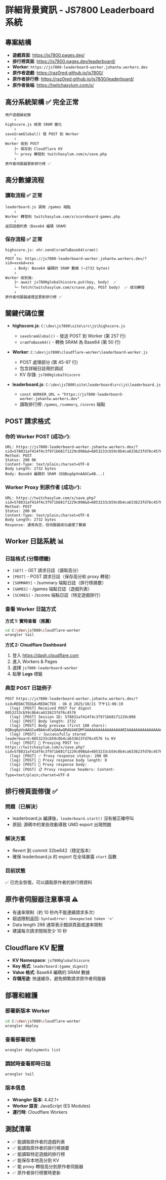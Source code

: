 # 詳細背景資訊 - JS7800 Leaderboard 系統

## 專案結構
- **遊戲頁面**: https://js7800.pages.dev/
- **排行榜頁面**: https://js7800.pages.dev/leaderboard/
- **Worker**: `https://js7800-leaderboard-worker.johantw.workers.dev`
- **原作者遊戲**: https://raz0red.github.io/js7800/
- **原作者排行榜**: https://raz0red.github.io/js7800/leaderboard/
- **原作者後端**: https://twitchasylum.com/x/

## 高分系統架構 ✅ 完全正常
```
用戶遊戲破紀錄
    ↓
highscore.js 檢測 SRAM 變化
    ↓
saveSramGlobal() 發 POST 到 Worker
    ↓
Worker 收到 POST
    ├─ 保存到 Cloudflare KV
    └─ proxy 轉發到 twitchasylum.com/x/save.php
    ↓
原作者伺服器更新排行榜 ✅
```

## 高分數據流程
### 讀取流程 ✅ 正常
```
leaderboard.js 調用 /games 端點
    ↓ 
Worker 轉發到 twitchasylum.com/x/scoreboard-games.php
    ↓
返回遊戲列表（Base64 編碼 SRAM）
```

### 保存流程 ✅ 正常
```
highscore.js: xhr.send(sramToBase64(sram))
    ↓
POST to: https://js7800-leaderboard-worker.johantw.workers.dev/?sid=xxx&d=xxx
    ↓ Body: Base64 編碼的 SRAM 數據 (~2732 bytes)
    ↓
Worker 收到後:
    ├─ await js7800globalhiscore.put(key, body)  ✅
    └─ fetch(twitchasylum.com/x/save.php, POST body)  ✅ 成功轉發
    ↓
原作者伺服器處理並更新排行榜 ✅
```

## 關鍵代碼位置
- **highscore.js**: `C:\dev\js7800\site\src\js\highscore.js`
  - `saveSramGlobal()` - 發送 POST 到 Worker (第 257 行)
  - `sramToBase64()` - 轉換 SRAM 為 Base64 (第 50 行)
  
- **Worker**: `C:\dev\js7800\cloudflare-worker\leaderboard-worker.js`
  - POST 處理部分 (第 45-97 行)
  - 包含詳細日誌用於調試
  - KV 存儲: `js7800globalhiscore`
  
- **leaderboard.js**: `C:\dev\js7800\site\leaderboard\src\js\leaderboard.js`
  - `const WORKER_URL = "https://js7800-leaderboard-worker.johantw.workers.dev"`
  - 讀取排行榜: `/games`, `/summary`, `/scores` 端點

## POST 請求格式

### 你的 Worker POST (成功✅):
```
URL: https://js7800-leaderboard-worker.johantw.workers.dev/?sid=578831af414f4c3f971b681f1229c098&d=6053233cb59c0b4ca633623fd76c4576
Method: POST
Status: 200 OK
Content-Type: text/plain;charset=UTF-8
Body Length: 2732 bytes
Body: Base64 編碼的 SRAM (DQBog6pVnAAGCw4B...)
```

### Worker Proxy 到原作者 (成功✅):
```
URL: https://twitchasylum.com/x/save.php?sid=578831af414f4c3f971b681f1229c098&d=6053233cb59c0b4ca633623fd76c4576
Method: POST
Status: 200 OK
Content-Type: text/plain;charset=UTF-8
Body Length: 2732 bytes
Response: 通常為空，但伺服器成功處理了數據
```

## Worker 日誌系統 📊

### 日誌格式 (分類標籤)
- `[GET]` - GET 請求日誌（讀取高分）
- `[POST]` - POST 請求日誌（保存高分和 proxy 轉發）
- `[SUMMARY]` - /summary 端點日誌（排行榜摘要）
- `[GAMES]` - /games 端點日誌（遊戲列表）
- `[SCORES]` - /scores 端點日誌（特定遊戲排行）

### 查看 Worker 日誌方式

**方式 1: 實時查看（推薦）**
```bash
cd C:\dev\js7800\cloudflare-worker
wrangler tail
```

**方式 2: Cloudflare Dashboard**
1. 登入 https://dash.cloudflare.com
2. 進入 Workers & Pages
3. 選擇 `js7800-leaderboard-worker`
4. 點擊 **Logs** 標籤

### 典型 POST 日誌例子
```
POST https://js7800-leaderboard-worker.johantw.workers.dev/?sid=REDACTED&d=REDACTED - Ok @ 2025/10/21 下午11:06:19
  (log) [POST] Received POST for digest 6053233cb59c0b4ca633623fd76c4576
  (log) [POST] Session ID: 578831af414f4c3f971b681f1229c098
  (log) [POST] Body length: 2732
  (log) [POST] Body preview (first 100 chars): DQBog6pVnAAGCw4BAAsdCwQAAwQRAQ4AEQMfAAAAAAAAAAAAAAAAABIAAAAAAAAAAAAAAAAAAAAAAAAAAAAAAAAAAAAAAAAAAAAA
  (log) [POST] ✅ Successfully stored leaderboard:6053233cb59c0b4ca633623fd76c4576 to KV
  (log) [POST] 🔄 Proxying POST to: https://twitchasylum.com/x/save.php?sid=578831af414f4c3f971b681f1229c098&d=6053233cb59c0b4ca633623fd76c4576
  (log) [POST] ✅ Proxy response status: 200 OK
  (log) [POST] 📄 Proxy response body length: 0
  (log) [POST] 📄 Proxy response body: 
  (log) [POST] 📋 Proxy response headers: Content-Type=text/plain;charset=UTF-8
```

## 排行榜頁面修復 ✅
### 問題（已解決）
- leaderboard.js 編譯後，`leaderboard.start()` 沒有被正確呼叫
- 原因: 源碼中的某些改動導致 UMD export 出現問題

### 解決方案
- Revert 到 commit 32be642（穩定版本）
- 確保 leaderboard.js 的 export 在全域暴露 `start` 函數

### 目前狀態
✅ 已完全恢復，可以讀取原作者的排行榜資料

## 原作者伺服器注意事項 ⚠️
- 有速率限制（約 10 秒內不能連續請求多次）
- 超過限制返回: `SyntaxError: Unexpected token '<'`
- Data length 288 通常表示錯誤頁面或速率限制
- 建議每次請求間隔至少 10 秒

## Cloudflare KV 配置
- **KV Namespace**: `js7800globalhiscore`
- **Key 格式**: `leaderboard:{game_digest}`
- **Value 格式**: Base64 編碼的 SRAM 數據
- **存儲用途**: 快速緩存，避免頻繁請求原作者伺服器

## 部署和維護

### 部署新版本 Worker
```bash
cd C:\dev\js7800\cloudflare-worker
wrangler deploy
```

### 查看部署狀態
```bash
wrangler deployments list
```

### 調試時查看即時日誌
```bash
wrangler tail
```

### 版本信息
- **Wrangler 版本**: 4.42.1+
- **Worker 語言**: JavaScript (ES Modules)
- **運行時**: Cloudflare Workers

## 測試清單
- ✅ 能讀取原作者的遊戲列表
- ✅ 能讀取原作者的排行榜摘要
- ✅ 能讀取特定遊戲的排行榜
- ✅ 能保存本地高分到 KV
- ✅ 能 proxy 轉發高分到原作者伺服器
- ✅ 原作者排行榜實時更新
